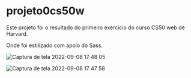 # projeto0cs50w
Este projeto foi o resultado do primeiro exercício do curso CS50 web de Harvard.

Onde foi estilizado com apoio do Sass.

![Captura de tela 2022-09-08 17 48 05](https://user-images.githubusercontent.com/99035126/189223159-cf6ea0ae-c167-4035-86db-5c6958e80187.png)

![Captura de tela 2022-09-08 17 47 58](https://user-images.githubusercontent.com/99035126/189223099-68f4be55-8118-4cff-afdc-425ed29cf805.png)
